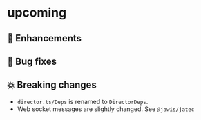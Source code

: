 # upcoming

## :tada: Enhancements

## :bug: Bug fixes

## :boom: Breaking changes

- `director.ts/Deps` is renamed to `DirectorDeps`.
- Web socket messages are slightly changed. See `@jawis/jatec`
